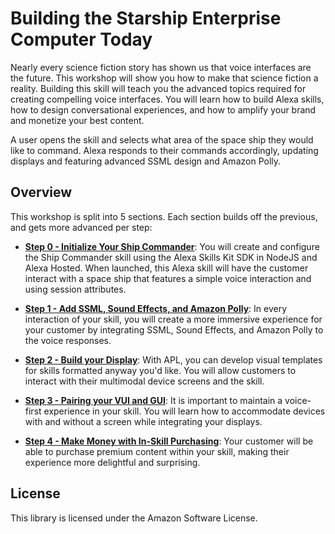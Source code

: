 # Building the Starship Enterprise Computer Today

Nearly every science fiction story has shown us that voice interfaces are the future. This workshop will show you how to make that science fiction a reality. Building this skill will teach you the advanced topics required for creating compelling voice interfaces. You will learn how to build Alexa skills, how to design conversational experiences, and how to amplify your brand and monetize your best content.

A user opens the skill and selects what area of the space ship they would like to command. Alexa responds to their commands accordingly, updating displays and featuring advanced SSML design and Amazon Polly. 

## Overview

This workshop is split into 5 sections. Each section builds off the previous, and gets more advanced per step:

- [**Step 0 - Initialize Your Ship Commander**](./Step-0-Initialize-your-Ship-Commander/Initialize-Ship-Commander.md): You will create and configure the Ship Commander skill using the Alexa Skills Kit SDK in NodeJS and Alexa Hosted. When launched, this Alexa skill will have the customer interact with a space ship that features a simple voice interaction and using session attributes.

- [**Step 1 - Add SSML, Sound Effects, and Amazon Polly**](./Step-1-Add-SSML-Sound-Effects-and-Amazon-Polly/Add-SSML-Sound-Effects-and-Amazon-Polly.md): In every interaction of your skill, you will create a more immersive experience for your customer by integrating SSML, Sound Effects, and Amazon Polly to the voice responses.

- [**Step 2 - Build your Display**](./Step-2-Build-your-Display/Build-your-Displays-with-the-Alexa-Presentation-Language.md): With APL, you can develop visual templates for skills formatted anyway you'd like. You will allow customers to interact with their multimodal device screens and the skill.

- [**Step 3 - Pairing your VUI and GUI**](./Step-3-Pairing-your-VUI-and-GUI/Pairing-your-VUI-and-GUI.md ): It is important to maintain a voice-first experience in your skill. You will learn how to accommodate devices with and without a screen while integrating your displays.

- [**Step 4 - Make Money with In-Skill Purchasing**](./Step-4-Make-Money-with-In-Skill-Purchasing/Make-Money-with-In-Skill-Purchasing.md): Your customer will be able to purchase premium content within your skill, making their experience more delightful and surprising.

## License

This library is licensed under the Amazon Software License.